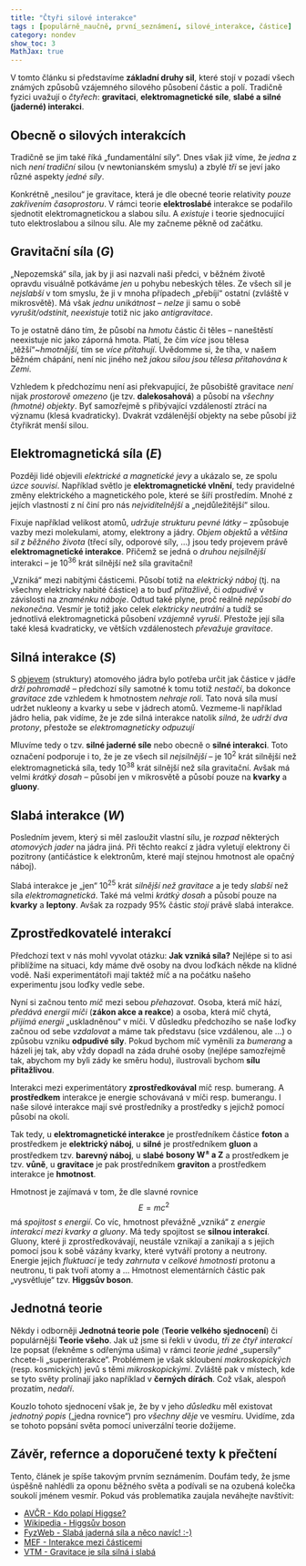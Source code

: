 ```yaml
---
title: "Čtyři silové interakce"
tags : [populárně_naučně, první_seznámení, silové_interakce, částice]
category: nondev
show_toc: 3
MathJax: true
---
```


V tomto článku si představíme **základní druhy sil**, které stojí v pozadí všech známých způsobů vzájemného silového působení částic a polí. Tradičně fyzici uvažují o _čtyřech_: **gravitaci**, **elektromagnetické síle**, **slabé a silné (jaderné) interakci**.

<!--more-->

## Obecně o silových interakcích

Tradičně se jim také říká „fundamentální síly“. Dnes však již víme, že _jedna_ z nich _není tradiční_ silou (v newtonianském smyslu) a zbylé _tři_ se jeví jako různé aspekty _jedné síly_.

Konkrétně „nesilou“ je gravitace, která je dle obecné teorie relativity _pouze zakřivením časoprostoru_. V rámci teorie **elektroslabé** interakce se podařilo sjednotit elektromagnetickou a slabou sílu. A _existuje_ i teorie sjednocující tuto elektroslabou a silnou sílu. Ale my začneme pěkně od začátku.

## Gravitační síla (_G_)

„Nepozemská“ síla, jak by ji asi nazvali naši předci, v běžném životě opravdu visuálně potkáváme _jen_ u pohybu nebeských těles. Ze všech sil je _nejslabší_ v tom smyslu, že ji v mnoha případech „přebíjí“ ostatní (zvláště v mikrosvětě). Má však _jednu unikátnost_ – _nelze_ ji samu o sobě _vyrušit/odstínit_, _neexistuje_ totiž nic jako _antigravitace_.

To je ostatně dáno tím, že působí na _hmotu_ částic či těles – naneštěstí neexistuje nic jako záporná hmota. Platí, že čím _více_ jsou tělesa „těžší“~_hmotnější_, tím se _více přitahují_. Uvědomme si, že tíha, v našem běžném chápání, není nic jiného než _jakou silou jsou tělesa přitahována k Zemi_.

Vzhledem k předchozímu není asi překvapující, že působiště gravitace _není_ nijak _prostorově omezeno_ (je tzv. **dalekosahová**) a působí na _všechny (hmotné) objekty_. Byť samozřejmě s přibývající vzdáleností ztrácí na významu (klesá kvadraticky). Dvakrát vzdálenější objekty na sebe působí již čtyřikrát menší silou.

## Elektromagnetická síla (_E_)

Později lidé objevili _elektrické a magnetické jevy_ a ukázalo se, ze spolu _úzce souvisí_. Například světlo je **elektromagnetické vlnění**, tedy pravidelné změny elektrického a magnetického pole, které se šíří prostředím. Mnohé z jejích vlastností z ní činí pro nás _nejviditelnější_ a „nejdůležitější“ silou.

Fixuje například velikost atomů, _udržuje strukturu pevné látky_ – způsobuje vazby mezi molekulami, atomy, elektrony a jádry. _Objem objektů_ a _většina sil z běžného života_ (třecí síly, odporové síly, …) jsou tedy projevem právě **elektromagnetické interakce**. Přičemž se jedná o _druhou nejsilnější_ interakci – je 10<sup>36</sup> krát silnější než síla gravitační!

„Vzniká“ mezi nabitými částicemi. Působí totiž na _elektrický náboj_ (tj. na všechny elektricky nabité částice) a to buď _přitažlivě_, či _odpudivě_ v závislosti na _znaménku náboje_. Odtud také plyne, proč reálně _nepůsobí do nekonečna_. Vesmír je totiž jako celek _elektricky neutrální_ a tudíž se jednotlivá elektromagnetická působení _vzájemně vyruší_. Přestože její síla také klesá kvadraticky, ve větších vzdálenostech _převažuje gravitace_.

## Silná interakce (_S_)

S [objevem](http://fyzika.jreichl.com/main.article/view/710-objev-atomoveho-jadra "MEF - Objev atomového jádra") (struktury) atomového jádra bylo potřeba určit jak částice v jádře _drží pohromadě_ – předchozí síly samotné k tomu totiž _nestačí_, ba dokonce _gravitace_ zde vzhledem k hmotnostem _nehraje roli_. Tato nová síla musí udržet nukleony a kvarky u sebe v jádrech atomů. Vezmeme-li například jádro helia, pak vidíme, že je zde silná interakce natolik _silná_, že _udrží dva protony_, přestože se _elektromagneticky odpuzují_

Mluvíme tedy o tzv. **silné jaderné síle** nebo obecně o **silné interakci**. Toto označení podporuje i to, že je ze všech sil _nejsilnější_ – je 10<sup>2</sup> krát silnější než elektromagnetická síla, tedy 10<sup>38</sup> krát silnější než síla gravitační. Avšak má velmi _krátký dosah_ – působí jen v mikrosvětě a působí pouze na **kvarky** a **gluony**.

## Slabá interakce (_W_)

Posledním jevem, který si měl zasloužit vlastní sílu, je _rozpad_ některých _atomových jader_ na jádra jiná. Při těchto reakcí z jádra vyletují elektrony či pozitrony (antičástice k elektronům, které mají stejnou hmotnost ale opačný náboj).

Slabá interakce je „jen“ 10<sup>25</sup> krát _silnější než gravitace_ a je tedy _slabší_ než síla _elektromagnetická_. Také má velmi _krátký dosah_ a působí pouze na **kvarky** a **leptony**. Avšak za rozpady 95% částic _stojí_ právě slabá interakce.

## Zprostředkovatelé interakcí

Předchozí text v nás mohl vyvolat otázku: **Jak vzniká síla?** Nejlépe si to asi přiblížíme na situaci, kdy máme dvě osoby na dvou loďkách někde na klidné vodě. Naši experimentátoři mají taktéž míč a na počátku našeho experimentu jsou loďky vedle sebe.

Nyní si začnou tento _míč_ mezi sebou _přehazovat_. Osoba, která míč hází, _předává energii míči_ (**zákon akce a reakce**) a osoba, která míč chytá, _přijímá energii_ „uskladněnou“ v míči. V důsledku předchozího se naše loďky začnou od sebe _vzdalovat_ a máme tak představu (sice vzdálenou, ale ...) o způsobu vzniku **odpudivé síly**. Pokud bychom míč vyměnili za _bumerang_ a házeli jej tak, aby vždy dopadl na záda druhé osoby (nejlépe samozřejmě tak, abychom my byli zády ke směru hodu), ilustrovali bychom **sílu přitažlivou**.

Interakci mezi experimentátory **zprostředkovával** míč resp. bumerang. A **prostředkem** interakce je energie schovávaná v míči resp. bumerangu. I naše silové interakce mají své prostředníky a prostředky s jejichž pomocí působí na okolí.

Tak tedy, u **elektromagnetické interakce** je prostředníkem částice **foton** a prostředkem je **elektrický náboj**, u **silné** je prostředníkem **gluon** a prostředkem tzv. **barevný náboj**, u **slabé** **bosony W<sup>±</sup> a Z** a prostředkem je tzv. **vůně**, u **gravitace** je pak prostředníkem **graviton** a prostředkem interakce je **hmotnost**.

Hmotnost je zajímavá v tom, že dle slavné rovnice $$ E = m c^2 $$ má _spojitost s energií_. Co víc, hmotnost převážně „vzniká“ z _energie interakcí mezi kvarky a gluony_. Má tedy spojitost se **silnou interakcí**. Gluony, které ji zprostředkovávají, neustále vznikají a zanikají a s jejich pomocí jsou k sobě vázány kvarky, které vytváří protony a neutrony. Energie jejich _fluktuací_ je tedy _zahrnuta_ v _celkové hmotnosti_ protonu a neutronu, ti pak tvoří atomy a … Hmotnost elementárních částic pak „vysvětluje“ tzv. **Higgsův boson**.

## Jednotná teorie

Někdy i odborněji **Jednotná teorie pole** (**Teorie velkého sjednocení**) či populárnější **Teorie všeho**. Jak už jsme si řekli v úvodu, _tři ze čtyř interakcí_ lze popsat (řekněme s odřenýma ušima) v rámci _teorie jedné_ „supersíly“ chcete-li „superinterakce“. Problémem je však skloubení _makroskopických_ (resp. kosmických) jevů s těmi _mikroskopickými_. Zvláště pak v místech, kde se tyto světy prolínají jako například v **černých dírách**. Což však, alespoň prozatím, _nedaří_.

Kouzlo tohoto sjednocení však je, že by v jeho _důsledku_ měl existovat _jednotný popis_ („jedna rovnice“) pro _všechny děje_ ve vesmíru. Uvidíme, zda se tohoto popsání světa pomocí univerzální teorie dožijeme.

## Závěr, refernce a doporučené texty k přečtení

Tento, článek je spíše takovým prvním seznámením. Doufám tedy, že jsme úspěšně nahlédli za oponu běžného světa a podívali se na ozubená kolečka soukolí jménem vesmír. Pokud vás problematika zaujala neváhejte navštívit:

*   [AVČR - Kdo polapí Higgse?](http://ojs.ujf.cas.cz/~wagner/popclan/higgs/higgs.html "Populárně naučný článek z webu Ústavu jaderné fyziky AVČR")
*   [Wikipedia - Higgsův boson](http://cs.wikipedia.org/wiki/Higgsův_boson "Článek z wikipedie o Higgsově bosonu")
*   [FyzWeb - Slabá jaderná síla a něco navíc! :-)](http://fyzweb.mff.cuni.cz/odpovedna/odpovednashort.htm "Populárně-naučný článek z FyzWebu - MFF UK")
*   [MEF - Interakce mezi částicemi](http://fyzika.jreichl.com/main.article/view/893-interakce-mezi-casticemi "Multimedialní Encyklopedie Fyziky - Část 'Interakce mezi částicemi'")
*   [VTM - Gravitace je síla silná i slabá](http://vtm.e15.cz/gravitace-je-sila-silna-i-slaba "Článek z webu Vědecko-technického magazínu")